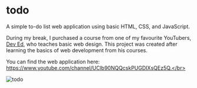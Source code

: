 # todo

A simple to-do list web application using basic HTML, CSS, and JavaScript. </br>

During my break, I purchased a course from one of my favourite YouTubers, [Dev Ed](https://www.youtube.com/channel/UClb90NQQcskPUGDIXsQEz5Q), who teaches basic web design. This project was created after learning the basics of web development from his courses. </br>

You can find the web application here: https://www.youtube.com/channel/UClb90NQQcskPUGDIXsQEz5Q.</br>

![todo](https://user-images.githubusercontent.com/65063750/89493282-25d79200-d7f7-11ea-952d-d0bae226d845.gif)
